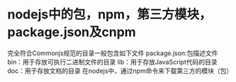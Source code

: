 # nodejs中的包，npm，第三方模块，package.json及cnpm
完全符合Commonjs规范的目录一般包含如下文件
    package.json:包描述文件
    bin：用于存放可执行二进制文件的目录
    lib：用于存放JavaScript代码的目录
    doc：用于存放文档的目录
在nodejs中，通过npm命令来下载第三方的模块（包）